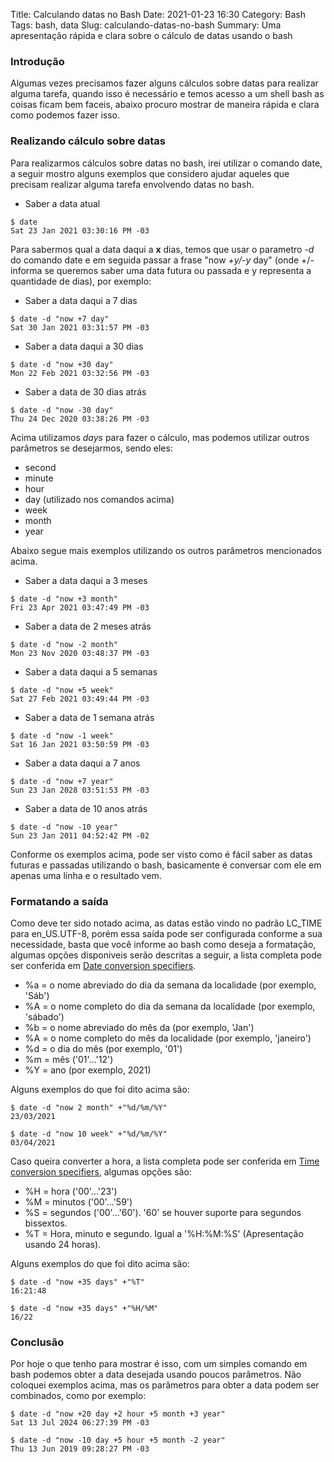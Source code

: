 Title: Calculando datas no Bash
Date: 2021-01-23 16:30
Category: Bash
Tags: bash, data
Slug: calculando-datas-no-bash
Summary: Uma apresentação rápida e clara sobre o cálculo de datas usando o bash

### Introdução
Algumas vezes precisamos fazer alguns cálculos sobre datas para realizar alguma tarefa, quando isso é necessário e temos acesso a um shell bash as coisas ficam bem faceis, abaixo procuro mostrar de maneira rápida e clara como podemos fazer isso.

### Realizando cálculo sobre datas
Para realizarmos cálculos sobre datas no bash, irei utilizar o comando date, a seguir mostro alguns exemplos que considero ajudar aqueles que precisam realizar alguma tarefa envolvendo datas no bash.


* Saber a data atual
```
$ date
Sat 23 Jan 2021 03:30:16 PM -03
```
Para sabermos qual a data daqui a **x** dias, temos que usar o parametro *-d* do comando date e em seguida passar a frase "now *+y/-y* day" (onde +/- informa se queremos saber uma data futura ou passada e y representa a quantidade de dias), por exemplo:
* Saber a data daqui a 7 dias
```
$ date -d "now +7 day"
Sat 30 Jan 2021 03:31:57 PM -03
```
* Saber a data daqui a 30 dias
```
$ date -d "now +30 day" 
Mon 22 Feb 2021 03:32:56 PM -03
```
* Saber a data de 30 dias atrás
```
$ date -d "now -30 day" 
Thu 24 Dec 2020 03:38:26 PM -03
```
Acima utilizamos *days* para fazer o cálculo, mas podemos utilizar outros parâmetros se desejarmos, sendo eles:


* second
* minute
* hour
* day (utilizado nos comandos acima)
* week
* month
* year

Abaixo segue mais exemplos utilizando os outros parâmetros mencionados acima.


* Saber a data daqui a 3 meses
```
$ date -d "now +3 month"
Fri 23 Apr 2021 03:47:49 PM -03
```
* Saber a data de 2 meses atrás
```
$ date -d "now -2 month"
Mon 23 Nov 2020 03:48:37 PM -03
```
* Saber a data daqui a 5 semanas
```
$ date -d "now +5 week"
Sat 27 Feb 2021 03:49:44 PM -03
```
* Saber a data de 1 semana atrás
```
$ date -d "now -1 week"
Sat 16 Jan 2021 03:50:59 PM -03
```
* Saber a data daqui a 7 anos
```
$ date -d "now +7 year"
Sun 23 Jan 2028 03:51:53 PM -03
```
* Saber a data de 10 anos atrás
```
$ date -d "now -10 year"
Sun 23 Jan 2011 04:52:42 PM -02
```
Conforme os exemplos acima, pode ser visto como é fácil saber as datas futuras e passadas utilizando o bash, basicamente é conversar com ele em apenas uma linha e o resultado vem.

### Formatando a saída
Como deve ter sido notado acima, as datas estão vindo no padrão LC_TIME para en_US.UTF-8, porém essa saída pode ser configurada conforme a sua necessidade, basta que você informe ao bash como deseja a formatação, algumas opções disponiveis serão descritas a seguir, a lista completa pode ser conferida em [Date conversion specifiers](https://www.gnu.org/software/coreutils/manual/html_node/Date-conversion-specifiers.html#Date-conversion-specifiers).


* %a = o nome abreviado do dia da semana da localidade (por exemplo, 'Sáb')
* %A = o nome completo do dia da semana da localidade (por exemplo, 'sábado')
* %b = o nome abreviado do mês da (por exemplo, 'Jan')
* %A = o nome completo do mês da localidade (por exemplo, 'janeiro')
* %d = o dia do mês (por exemplo, '01')
* %m = mês ('01'...'12')
* %Y = ano (por exemplo, 2021)

Alguns exemplos do que foi dito acima são:
```
$ date -d "now 2 month" +"%d/%m/%Y"
23/03/2021
```
```
$ date -d "now 10 week" +"%d/%m/%Y"
03/04/2021
```

Caso queira converter a hora, a lista completa pode ser conferida em [Time conversion specifiers](https://www.gnu.org/software/coreutils/manual/html_node/Time-conversion-specifiers.html#Time-conversion-specifiers), algumas opções são:

* %H = hora ('00'...'23')
* %M = minutos ('00'...'59')
* %S = segundos ('00'...'60'). '60' se houver suporte para segundos bissextos.
* %T = Hora, minuto e segundo. Igual a '%H:%M:%S' (Apresentação usando 24 horas).

Alguns exemplos do que foi dito acima são:
```
$ date -d "now +35 days" +"%T"
16:21:48
```
```
$ date -d "now +35 days" +"%H/%M"
16/22
```

### Conclusão
Por hoje o que tenho para mostrar é isso, com um simples comando em bash podemos obter a data desejada usando poucos parâmetros.
Não coloquei exemplos acima, mas os parâmetros para obter a data podem ser combinados, como por exemplo:
```
$ date -d "now +20 day +2 hour +5 month +3 year"
Sat 13 Jul 2024 06:27:39 PM -03
```
```
$ date -d "now -10 day +5 hour +5 month -2 year"
Thu 13 Jun 2019 09:28:27 PM -03
```
